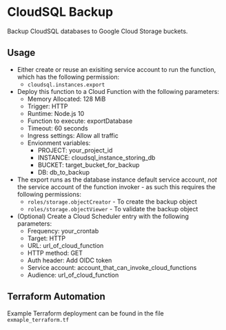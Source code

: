 # CloudSQL Backup
Backup CloudSQL databases to Google Cloud Storage buckets.

## Usage

- Either create or reuse an exisiting service account to run the function, which has the following permission: 
  - `cloudsql.instances.export`
- Deploy this function to a Cloud Function with the following parameters:
  - Memory Allocated: 128 MiB
  - Trigger: HTTP
  - Runtime: Node.js 10
  - Function to execute: exportDatabase
  - Timeout: 60 seconds
  - Ingress settings: Allow all traffic
  - Envionment variables:
    - PROJECT: your_project_id
    - INSTANCE: cloudsql_instance_storing_db
    - BUCKET: target_bucket_for_backup
    - DB: db_to_backup
- The export runs as the database instance default service account, *not* the service account of the function invoker - as such this requires the following permissions:
  - `roles/storage.objectCreator` - To create the backup object
  - `roles/storage.objectViewer` - To validate the backup object
- (Optional) Create a Cloud Scheduler entry with the following parameters:
  - Frequency: your_crontab
  - Target: HTTP
  - URL: url_of_cloud_function
  - HTTP method: GET
  - Auth header: Add OIDC token
  - Service account: account_that_can_invoke_cloud_functions
  - Audience: url_of_cloud_function

## Terraform Automation

Example Terraform deployment can be found in the file `exmaple_terraform.tf`
